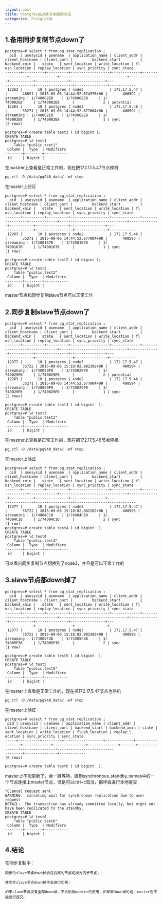 ```yaml
---
layout: post
title: PostgreSQL同步复制故障测试
categories: PostgreSQL
---
```


<!--more-->

## 1.备用同步复制节点down了

    postgres=# select * from pg_stat_replication ;
      pid  | usesysid | usename  | application_name | client_addr | client_hostname | client_port |         backend_start         | backend_xmin |   state   | sent_location | write_location | fl
    ush_location | replay_location | sync_priority | sync_state 
    -------+----------+----------+------------------+-------------+-----------------+-------------+-------------------------------+--------------+-----------+---------------+----------------+---
    -------------+-----------------+---------------+------------
     12262 |       10 | postgres | node3            | 172.17.5.47 |                 |       48691 | 2015-09-06 14:44:52.674976+08 |       400592 | streaming | 1/740002E8    | 1/740002E8     | 1/
    740002E8     | 1/740002E8      |             2 | potential
     12263 |       10 | postgres | node2            | 172.17.5.46 |                 |       35271 | 2015-09-06 14:44:52.677004+08 |       400592 | streaming | 1/740002E8    | 1/740002E8     | 1/
    740002E8     | 1/740002E8      |             1 | sync
    (2 rows)

    postgres=# create table test1 ( id bigint );
    CREATE TABLE
    postgres=# \d test1
        Table "public.test1"
     Column |  Type  | Modifiers 
    --------+--------+-----------
     id     | bigint |

在mastrer上查看是正常工作的，现在把172.17.5.47节点停机

    pg_ctl -D /data/pg940_data/ -mf stop

在master上验证

    postgres=# select * from pg_stat_replication ;
      pid  | usesysid | usename  | application_name | client_addr | client_hostname | client_port |         backend_start         | backend_xmin |   state   | sent_location | write_location | fl
    ush_location | replay_location | sync_priority | sync_state 
    -------+----------+----------+------------------+-------------+-----------------+-------------+-------------------------------+--------------+-----------+---------------+----------------+---
    -------------+-----------------+---------------+------------
     12263 |       10 | postgres | node2            | 172.17.5.46 |                 |       35271 | 2015-09-06 14:44:52.677004+08 |       400593 | streaming | 1/74001678    | 1/74001678     | 1/
    74001678     | 1/74001678      |             1 | sync
    (1 row)

    postgres=# create table test2 ( id bigint ); 
    CREATE TABLE
    postgres=# \d test2
        Table "public.test2"
     Column |  Type  | Modifiers 
    --------+--------+-----------
     id     | bigint |

master节点和同步复制slave节点可以正常工作

## 2.同步复制slave节点down了

    postgres=# select * from pg_stat_replication ;
      pid  | usesysid | usename  | application_name | client_addr | client_hostname | client_port |         backend_start         | backend_xmin |   state   | sent_location | write_location | fl
    ush_location | replay_location | sync_priority | sync_state 
    -------+----------+----------+------------------+-------------+-----------------+-------------+-------------------------------+--------------+-----------+---------------+----------------+---
    -------------+-----------------+---------------+------------
     12377 |       10 | postgres | node3            | 172.17.5.47 |                 |       55722 | 2015-09-06 15:10:02.882202+08 |       400594 | streaming | 1/740029F0    | 1/740029F0     | 1/
    740029F0     | 1/740029F0      |             2 | potential
     12263 |       10 | postgres | node2            | 172.17.5.46 |                 |       35271 | 2015-09-06 14:44:52.677004+08 |       400594 | streaming | 1/740029F0    | 1/740029F0     | 1/
    740029F0     | 1/740029F0      |             1 | sync
    (2 rows)

    postgres=# create table test3 ( id bigint  );
    CREATE TABLE
    postgres=# \d test3
        Table "public.test3"
     Column |  Type  | Modifiers 
    --------+--------+-----------
     id     | bigint |

在mastrer上查看是正常工作的，现在把172.17.5.46节点停机

    pg_ctl -D /data/pg940_data/ -mf stop

在master上验证

    postgres=# select * from pg_stat_replication ;
      pid  | usesysid | usename  | application_name | client_addr | client_hostname | client_port |         backend_start         | backend_xmin |   state   | sent_location | write_location | fl
    ush_location | replay_location | sync_priority | sync_state 
    -------+----------+----------+------------------+-------------+-----------------+-------------+-------------------------------+--------------+-----------+---------------+----------------+---
    -------------+-----------------+---------------+------------
     12377 |       10 | postgres | node3            | 172.17.5.47 |                 |       55722 | 2015-09-06 15:10:02.882202+08 |       400595 | streaming | 1/74004C10    | 1/74004C10     | 1/
    74004C10     | 1/74004C10      |             2 | sync
    (1 row)
    postgres=# create table test4 ( id bigint  );  
    CREATE TABLE
    postgres=# \d test4
        Table "public.test4"
     Column |  Type  | Modifiers 
    --------+--------+-----------
     id     | bigint |

可以看出同步复制节点切换到了node3，并且是可以正常工作的

## 3.slave节点都down掉了

    postgres=# select * from pg_stat_replication ;
      pid  | usesysid | usename  | application_name | client_addr | client_hostname | client_port |         backend_start         | backend_xmin |   state   | sent_location | write_location | fl
    ush_location | replay_location | sync_priority | sync_state 
    -------+----------+----------+------------------+-------------+-----------------+-------------+-------------------------------+--------------+-----------+---------------+----------------+---
    -------------+-----------------+---------------+------------
     12377 |       10 | postgres | node3            | 172.17.5.47 |                 |       55722 | 2015-09-06 15:10:02.882202+08 |       400596 | streaming | 1/74005F38    | 1/74005F38     | 1/
    74005F38     | 1/74005F38      |             2 | sync
    (1 row)

    postgres=# create table test5 ( id bigint  );
    CREATE TABLE
    postgres=# \d test5
        Table "public.test5"
     Column |  Type  | Modifiers 
    --------+--------+-----------
     id     | bigint |

在master上查看是正常工作的，现在把172.17.5.47节点也停机

    pg_ctl -D /data/pg940_data/ -mf stop

在master上验证

    postgres=# select * from pg_stat_replication ;
     pid | usesysid | usename | application_name | client_addr | client_hostname | client_port | backend_start | backend_xmin | state | sent_location | write_location | flush_location | replay_l
    ocation | sync_priority | sync_state 
    -----+----------+---------+------------------+-------------+-----------------+-------------+---------------+--------------+-------+---------------+----------------+----------------+---------
    --------+---------------+------------
    (0 rows)

    postgres=# create table test6 ( id bigint  );

master上不能更新了，会一直等待，直到synchronous_standby_names中的一个节点连接上master节点，但是可以ctrl+c取消，那样会进行本地提交

    ^CCancel request sent
    WARNING:  canceling wait for synchronous replication due to user request
    DETAIL:  The transaction has already committed locally, but might not have been replicated to the standby.
    CREATE TABLE
    postgres=# \d test6 
        Table "public.test6"
     Column |  Type  | Modifiers 
    --------+--------+-----------
     id     | bigint |

## 4.结论

在同步复制中：

    同步的slave节点down掉会将后面的节点切换为同步节点；

    非同步slave节点down掉不会进行切换；

    如果slave节点没有全部down掉，不会影响master的使用，如果都down掉的话，master则不能进行提交。
